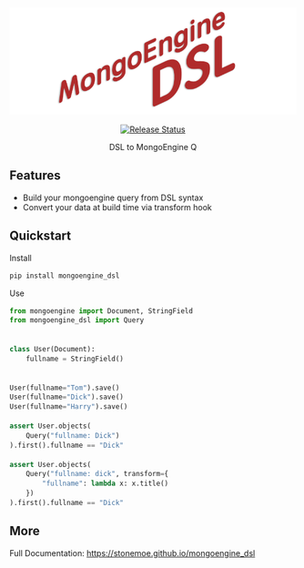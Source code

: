 <!--intro-start-->
<center>

![Logo](docs/assets/logo.png)

<a href="https://pypi.python.org/pypi/mongoengine_dsl">
    <img src="https://img.shields.io/pypi/v/mongoengine_dsl.svg" alt="Release Status">
</a>

DSL to MongoEngine Q

</center>

## Features

* Build your mongoengine query from DSL syntax
* Convert your data at build time via transform hook

## Quickstart

Install

```bash
pip install mongoengine_dsl
```

Use

```python
from mongoengine import Document, StringField
from mongoengine_dsl import Query


class User(Document):
    fullname = StringField()


User(fullname="Tom").save()
User(fullname="Dick").save()
User(fullname="Harry").save()

assert User.objects(
    Query("fullname: Dick")
).first().fullname == "Dick"

assert User.objects(
    Query("fullname: dick", transform={
        "fullname": lambda x: x.title()
    })
).first().fullname == "Dick"
```
<!--intro-end-->
## More
Full Documentation: <https://stonemoe.github.io/mongoengine_dsl>
